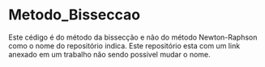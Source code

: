 # Metodo_Bisseccao 

Este cédigo é do método da bissecção e não do método Newton-Raphson como o nome do repositório indica. Este repositório esta com um link anexado em um trabalho não sendo possivel mudar o nome.
